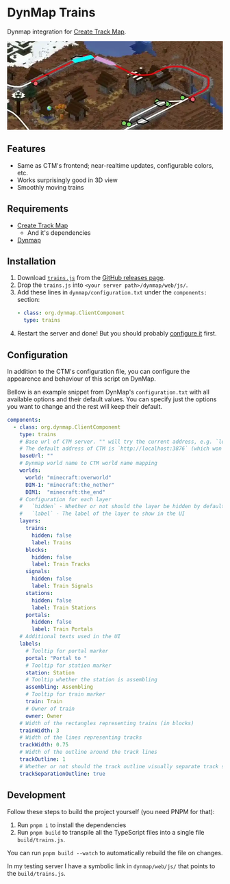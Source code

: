 # DynMap Trains

Dynmap integration for [Create Track Map](https://modrinth.com/mod/create-track-map).

![](train.webp)

## Features

- Same as CTM's frontend; near-realtime updates, configurable colors, etc.
- Works surprisingly good in 3D view
- Smoothly moving trains

## Requirements

- [Create Track Map](https://modrinth.com/mod/create-track-map) 
  - And it's dependencies
- [Dynmap](https://modrinth.com/plugin/dynmap)

## Installation

1. Download [`trains.js`](https://github.com/Zhincore/dynmap-trains/releases/latest/download/trains.js) from the [GitHub releases page](https://github.com/Zhincore/dynmap-trains/releases/latest).
2. Drop the `trains.js` into `<your server path>/dynmap/web/js/`.
3. Add these lines in `dynmap/configuration.txt` under the `components:` section:
    ```yaml
    - class: org.dynmap.ClientComponent
      type: trains
    ```
4. Restart the server and done! But you should probably [configure it](#configuration) first.

## Configuration

In addition to the CTM's configuration file, you can configure the appearence and behaviour of this script on DynMap.

Bellow is an example snippet from DynMap's `configuration.txt` with all available options and their default values. 
You can specify just the options you want to change and the rest will keep their default.

```yaml
components:
  - class: org.dynmap.ClientComponent
    type: trains
    # Base url of CTM server. "" will try the current address, e.g. `localhost:8123/api/trains`, you can make this work using Nginx or similar.
    # The default address of CTM is `http://localhost:3876` (which won't work on the internet, just saying)
    baseUrl: ""
    # Dynmap world name to CTM world name mapping 
    worlds:
      world: "minecraft:overworld"
      DIM-1: "minecraft:the_nether"
      DIM1:  "minecraft:the_end"
    # Configuration for each layer
    #   `hidden` - Whether or not should the layer be hidden by default
    #   `label` - The label of the layer to show in the UI
    layers: 
      trains:
        hidden: false
        label: Trains
      blocks:
        hidden: false
        label: Train Tracks
      signals:
        hidden: false
        label: Train Signals
      stations:
        hidden: false
        label: Train Stations
      portals:
        hidden: false
        label: Train Portals
    # Additional texts used in the UI 
    labels: 
      # Tooltip for portal marker 
      portal: "Portal to "
      # Tooltip for station marker 
      station: Station
      # Tooltip whether the station is assembling 
      assembling: Assembling
      # Tooltip for train marker 
      train: Train
      # Owner of train 
      owner: Owner
    # Width of the rectangles representing trains (in blocks) 
    trainWidth: 3
    # Width of the lines representing tracks 
    trackWidth: 0.75
    # Width of the outline around the track lines 
    trackOutline: 1
    # Whether or not should the track outline visually separate track segments 
    trackSeparationOutline: true
```


## Development

Follow these steps to build the project yourself (you need PNPM for that):

1. Run `pnpm i` to install the dependencies
2. Run `pnpm build` to transpile all the TypeScript files into a single file `build/trains.js`.

You can run `pnpm build --watch` to automatically rebuild the file on changes.

In my testing server I have a symbolic link in `dynmap/web/js/` that points to the `build/trains.js`.
